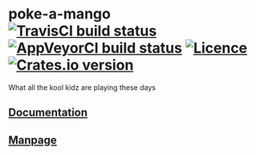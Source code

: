 # poke-a-mango [![TravisCI build status](https://travis-ci.org/nabijaczleweli/poke-a-mango.svg?branch=master)](https://travis-ci.org/nabijaczleweli/poke-a-mango) [![AppVeyorCI build status](https://ci.appveyor.com/api/projects/status/kk34veg25wre0gqe/branch/master?svg=true)](https://ci.appveyor.com/project/nabijaczleweli/poke-a-mango/branch/master) [![Licence](https://img.shields.io/badge/license-MIT-blue.svg?style=flat)](LICENSE) [![Crates.io version](http://meritbadge.herokuapp.com/poke-a-mango)](https://crates.io/crates/poke-a-mango)
What all the kool kidz are playing these days

## [Documentation](https://cdn.rawgit.com/nabijaczleweli/poke-a-mango/doc/poke_a_mango/index.html)
## [Manpage](https://cdn.rawgit.com/nabijaczleweli/poke-a-mango/man/poke-a-mango.1.html)
